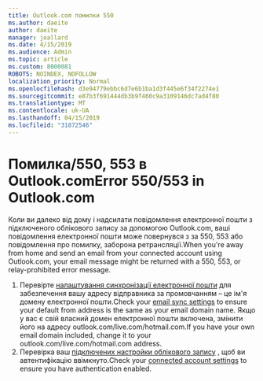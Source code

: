 ```yaml
---
title: Outlook.com помилки 550
ms.author: daeite
author: daeite
manager: joallard
ms.date: 4/15/2019
ms.audience: Admin
ms.topic: article
ms.custom: 8000081
ROBOTS: NOINDEX, NOFOLLOW
localization_priority: Normal
ms.openlocfilehash: d3e94779ebbc6d7e6b1ba1d3f445e6f34f2274e1
ms.sourcegitcommit: e87b3f691444db3b9f460c9a3109146dc7ad4f80
ms.translationtype: MT
ms.contentlocale: uk-UA
ms.lasthandoff: 04/15/2019
ms.locfileid: "31872546"
---
```

# <a name="error-550553-in-outlookcom"></a><span data-ttu-id="b0d1d-102">Помилка/550, 553 в Outlook.com</span><span class="sxs-lookup"><span data-stu-id="b0d1d-102">Error 550/553 in Outlook.com</span></span>

<span data-ttu-id="b0d1d-103">Коли ви далеко від дому і надсилати повідомлення електронної пошти з підключеного облікового запису за допомогою Outlook.com, ваші повідомлення електронної пошти може повернувся з за 550, 553 або повідомлення про помилку, заборона ретрансляції.</span><span class="sxs-lookup"><span data-stu-id="b0d1d-103">When you're away from home and send an email from your connected account using Outlook.com, your email message might be returned with a 550, 553, or relay-prohibited error message.</span></span>
1. <span data-ttu-id="b0d1d-104">Перевірте [налаштування синхронізації електронної пошти](https://go.microsoft.com/fwlink/?linkid=2031283) для забезпечення вашу адресу відправника за промовчанням – це ім'я домену електронної пошти.</span><span class="sxs-lookup"><span data-stu-id="b0d1d-104">Check your [email sync settings](https://go.microsoft.com/fwlink/?linkid=2031283) to ensure your default from address is the same as your email domain name.</span></span> <span data-ttu-id="b0d1d-105">Якщо у вас є свій власний домен електронної пошти включена, змінити його на адресу outlook.com/live.com/hotmail.com.</span><span class="sxs-lookup"><span data-stu-id="b0d1d-105">If you have your own email domain included, change it to your outlook.com/live.com/hotmail.com address.</span></span>
2. <span data-ttu-id="b0d1d-106">Перевірка ваш [підключених настройки облікового запису](https://go.microsoft.com/fwlink/?linkid=875264&clcid=0x409) , щоб ви автентифікацію ввімкнуто.</span><span class="sxs-lookup"><span data-stu-id="b0d1d-106">Check your [connected account settings](https://go.microsoft.com/fwlink/?linkid=875264&clcid=0x409) to ensure you have authentication enabled.</span></span>